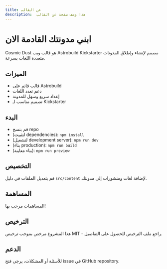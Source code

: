 ```yaml
---
title: عن القالب
description:  هذا وصف صفحة عن القالب
---
```

# ابني مدونتك القادمة الان
Cosmic Dust هو قالب ويب Astrobuild Kickstarter مصمم لإنشاء وإطلاق المدونات متعددة اللغات بسرعة.

## الميزات
- قالب قائم على Astrobuild
- دعم تعدد اللغات
- إعداد سريع وسهل للمدونة
- تصميم مناسب لـ Kickstarter

## البدء
- قم بنسخ repo
- (لتثبيت dependencies): `npm install`
- (لتشغيل development server): `npm run dev`
- (بناء production): `npm run build`
- (بناء معاينة): `npm run preview`

## التخصيص
قم بتعديل الملفات في دليل `src/content` لإضافة لغات ومنشورات إلى مدونتك.

## المساهمة
المساهمات مرحب بها!

## الترخيص
هذا المشروع مرخص بموجب ترخيص MIT - راجع ملف الترخيص للحصول على التفاصيل.

## الدعم
للأسئلة أو المشكلات، يرجى فتح issue في GitHub repository.